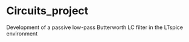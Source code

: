 # Circuits_project
Development of a passive low-pass Butterworth LC filter in the LTspice environment
